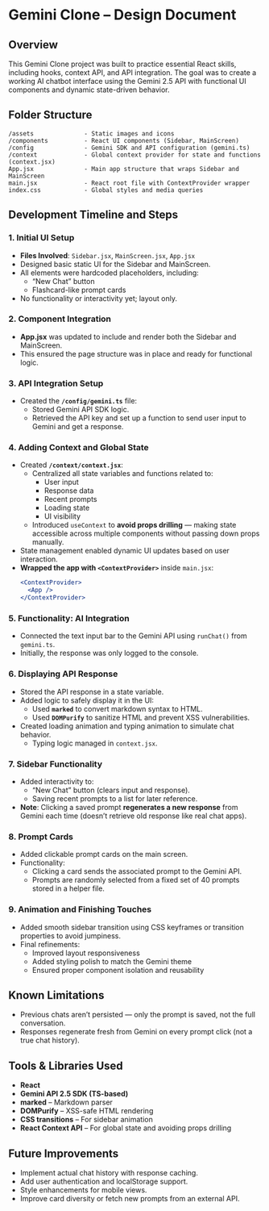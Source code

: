 # Gemini Clone – Design Document

## Overview
This Gemini Clone project was built to practice essential React skills, including hooks, context API, and API integration. The goal was to create a working AI chatbot interface using the Gemini 2.5 API with functional UI components and dynamic state-driven behavior.

## Folder Structure
```
/assets              - Static images and icons
/components          - React UI components (Sidebar, MainScreen)
/config              - Gemini SDK and API configuration (gemini.ts)
/context             - Global context provider for state and functions (context.jsx)
App.jsx              - Main app structure that wraps Sidebar and MainScreen
main.jsx             - React root file with ContextProvider wrapper
index.css            - Global styles and media queries
```

## Development Timeline and Steps

### 1. Initial UI Setup
- **Files Involved**: `Sidebar.jsx`, `MainScreen.jsx`, `App.jsx`
- Designed basic static UI for the Sidebar and MainScreen.
- All elements were hardcoded placeholders, including:
  - “New Chat” button
  - Flashcard-like prompt cards
- No functionality or interactivity yet; layout only.

### 2. Component Integration
- **App.jsx** was updated to include and render both the Sidebar and MainScreen.
- This ensured the page structure was in place and ready for functional logic.

### 3. API Integration Setup
- Created the **`/config/gemini.ts`** file:
  - Stored Gemini API SDK logic.
  - Retrieved the API key and set up a function to send user input to Gemini and get a response.

### 4. Adding Context and Global State
- Created **`/context/context.jsx`**:
  - Centralized all state variables and functions related to:
    - User input
    - Response data
    - Recent prompts
    - Loading state
    - UI visibility
  - Introduced `useContext` to **avoid props drilling** — making state accessible across multiple components without passing down props manually.
- State management enabled dynamic UI updates based on user interaction.
- **Wrapped the app with `<ContextProvider>`** inside `main.jsx`:
  ```jsx
  <ContextProvider>
    <App />
  </ContextProvider>
  ```

### 5. Functionality: AI Integration
- Connected the text input bar to the Gemini API using `runChat()` from `gemini.ts`.
- Initially, the response was only logged to the console.

### 6. Displaying API Response
- Stored the API response in a state variable.
- Added logic to safely display it in the UI:
  - Used **`marked`** to convert markdown syntax to HTML.
  - Used **`DOMPurify`** to sanitize HTML and prevent XSS vulnerabilities.
- Created loading animation and typing animation to simulate chat behavior.
  - Typing logic managed in `context.jsx`.

### 7. Sidebar Functionality
- Added interactivity to:
  - “New Chat” button (clears input and response).
  - Saving recent prompts to a list for later reference.
- **Note**: Clicking a saved prompt **regenerates a new response** from Gemini each time (doesn’t retrieve old response like real chat apps).

### 8. Prompt Cards
- Added clickable prompt cards on the main screen.
- Functionality:
  - Clicking a card sends the associated prompt to the Gemini API.
  - Prompts are randomly selected from a fixed set of 40 prompts stored in a helper file.

### 9. Animation and Finishing Touches
- Added smooth sidebar transition using CSS keyframes or transition properties to avoid jumpiness.
- Final refinements:
  - Improved layout responsiveness
  - Added styling polish to match the Gemini theme
  - Ensured proper component isolation and reusability

## Known Limitations
- Previous chats aren’t persisted — only the prompt is saved, not the full conversation.
- Responses regenerate fresh from Gemini on every prompt click (not a true chat history).

## Tools & Libraries Used
- **React**
- **Gemini API 2.5 SDK (TS-based)**
- **marked** – Markdown parser
- **DOMPurify** – XSS-safe HTML rendering
- **CSS transitions** – For sidebar animation
- **React Context API** – For global state and avoiding props drilling

## Future Improvements
- Implement actual chat history with response caching.
- Add user authentication and localStorage support.
- Style enhancements for mobile views.
- Improve card diversity or fetch new prompts from an external API.
